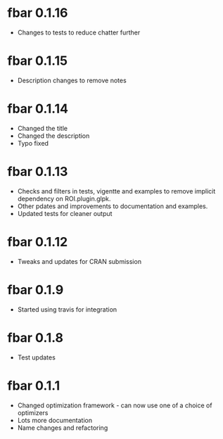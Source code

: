 # fbar 0.1.16

- Changes to tests to reduce chatter further

# fbar 0.1.15

- Description changes to remove notes

# fbar 0.1.14

- Changed the title
- Changed the description
- Typo fixed

# fbar 0.1.13

- Checks and filters in tests, vigentte and examples to remove implicit dependency on ROI.plugin.glpk.
- Other pdates and improvements to documentation and examples.
- Updated tests for cleaner output

# fbar 0.1.12

- Tweaks and updates for CRAN submission

# fbar 0.1.9

- Started using travis for integration

# fbar 0.1.8

- Test updates

# fbar 0.1.1

- Changed optimization framework - can now use one of a choice of optimizers
- Lots more documentation
- Name changes and refactoring


